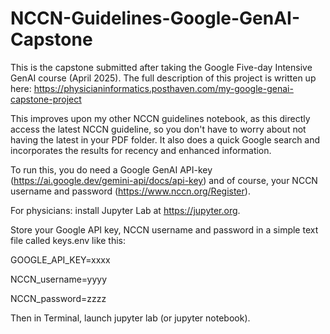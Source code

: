 # NCCN-Guidelines-Google-GenAI-Capstone

This is the capstone submitted after taking the Google Five-day Intensive GenAI course (April 2025).
The full description of this project is written up here: 
https://physicianinformatics.posthaven.com/my-google-genai-capstone-project

This improves upon my other NCCN guidelines notebook, as this directly access the latest NCCN guideline, so you don't have to worry about not having the latest in your PDF folder.
It also does a quick Google search and incorporates the results for recency and enhanced information. 

To run this, you do need a Google GenAI API-key (https://ai.google.dev/gemini-api/docs/api-key) and of course, your NCCN username and password (https://www.nccn.org/Register). 

For physicians: install Jupyter Lab at https://jupyter.org.

Store your Google API key, NCCN username and password in a simple text file called keys.env like this:

GOOGLE_API_KEY=xxxx

NCCN_username=yyyy

NCCN_password=zzzz

Then in Terminal, launch jupyter lab (or jupyter notebook). 
